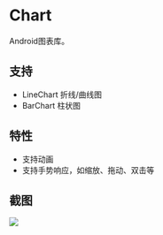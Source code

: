 # Chart
Android图表库。

## 支持
* LineChart 折线/曲线图
* BarChart 柱状图

## 特性
* 支持动画
* 支持手势响应，如缩放、拖动、双击等

## 截图
![](https://raw.githubusercontent.com/ChanWong21/Chart/master/art/screenshot.gif)
